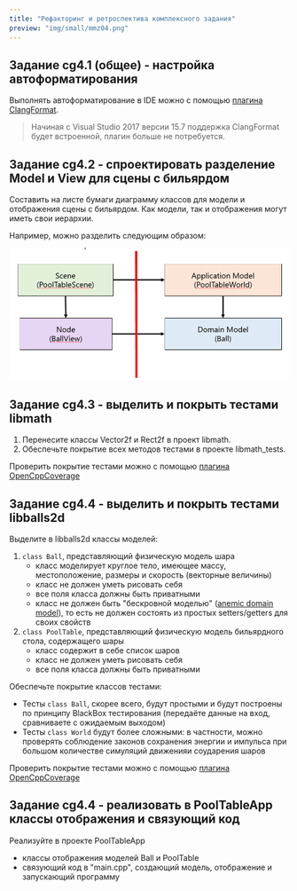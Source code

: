 ```yaml
---
title: "Рефакторинг и ретроспектива комплексного задания"
preview: "img/small/mmz04.png"
---
```


## Задание cg4.1 (общее) - настройка автоформатирования

Выполнять автоформатирование в IDE можно с помощью [плагина ClangFormat](https://marketplace.visualstudio.com/items?itemName=LLVMExtensions.ClangFormat).

>Начиная с Visual Studio 2017 версии 15.7 поддержка ClangFormat будет встроенной, плагин больше не потребуется.

## Задание cg4.2 - спроектировать разделение Model и View для сцены с бильярдом

Составить на листе бумаги диаграмму классов для модели и отображения сцены с бильярдом. Как модели, так и отображения могут иметь свои иерархии.

Например, можно разделить следующим образом:

![Диаграмма](img/diagrams/pool_table_diagram_example.png)

## Задание cg4.3 - выделить и покрыть тестами libmath

1. Перенесите классы Vector2f и Rect2f в проект libmath.
2. Обеспечьте покрытие всех методов тестами в проекте libmath_tests.

Проверить покрытие тестами можно с помощью [плагина OpenCppCoverage](https://marketplace.visualstudio.com/items?itemName=OpenCppCoverage.OpenCppCoveragePlugin)

## Задание cg4.4 - выделить и покрыть тестами libballs2d

Выделите в libballs2d классы моделей:

1. `class Ball`, представляющий физическую модель шара
    * класс моделирует круглое тело, имеющее массу, местоположение, размеры и скорость (векторные величины)
    * класс не должен уметь рисовать себя
    * все поля класса должны быть приватными
    * класс не должен быть "бескровной моделью" ([anemic domain model](https://www.martinfowler.com/bliki/AnemicDomainModel.html)), то есть не должен состоять из простых setters/getters для своих свойств
2. `class PoolTable`, представляющий физическую модель бильярдного стола, содержащего шары
    * класс содержит в себе список шаров
    * класс не должен уметь рисовать себя
    * все поля класса должны быть приватными

Обеспечьте покрытие классов тестами:

* Тесты `class Ball`, скорее всего, будут простыми и будут построены по принципу BlackBox тестирования (передаёте данные на вход, сравниваете с ожидаемым выходом)
* Тесты `class World` будут более сложными: в частности, можно проверять соблюдение законов сохранения энергии и импульса при большом количестве симуляций движенияи соударения шаров

Проверить покрытие тестами можно с помощью [плагина OpenCppCoverage](https://marketplace.visualstudio.com/items?itemName=OpenCppCoverage.OpenCppCoveragePlugin)

## Задание cg4.4 - реализовать в PoolTableApp классы отображения и связующий код

Реализуйте в проекте PoolTableApp

* классы отображения моделей Ball и PoolTable
* связующий код в "main.cpp", создающий модель, отображение и запускающий программу
